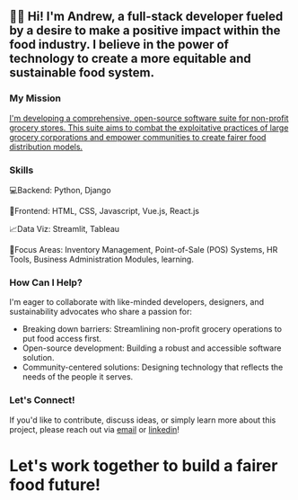 ## 🙋‍♂️ Hi! I'm Andrew, a full-stack developer fueled by a desire to make a positive impact within the food industry.  I believe in the power of technology to create a more equitable and sustainable food system.

### My Mission

[I'm developing a comprehensive, open-source software suite for non-profit grocery stores. This suite aims to combat the exploitative practices of large grocery corporations and empower communities to create fairer food distribution models.](https://necessities.systems/)

### Skills

💻Backend: Python, Django

🛜Frontend: HTML, CSS, Javascript, Vue.js, React.js

📈Data Viz: Streamlit, Tableau

🎯Focus Areas: Inventory Management, Point-of-Sale (POS) Systems, HR Tools, Business Administration Modules, learning.

### How Can I Help?

I'm eager to collaborate with like-minded developers, designers, and sustainability advocates who share a passion for:
- Breaking down barriers: Streamlining non-profit grocery operations to put food access first.
- Open-source development: Building a robust and accessible software solution.
- Community-centered solutions: Designing technology that reflects the needs of the people it serves.

### Let's Connect!

If you'd like to contribute, discuss ideas, or simply learn more about this project, please reach out via [email](mailto:agibson@hondacenter.com) or [linkedin](https://joelandrewgibson.com)!

# Let's work together to build a fairer food future!
